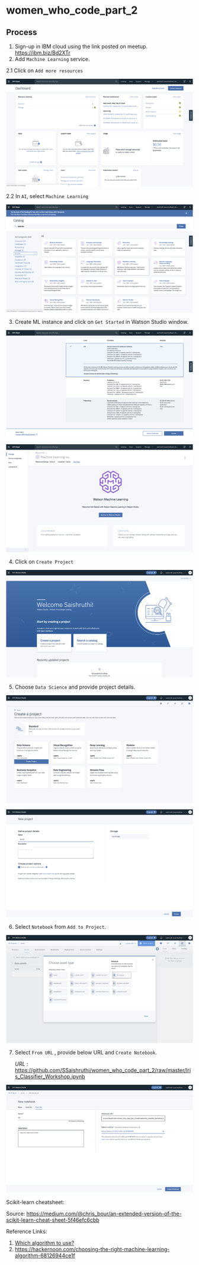 # women_who_code_part_2

## Process

1. Sign-up in IBM cloud using the link posted on meetup. https://ibm.biz/Bd2XTr
2. Add `Machine Learning` service.

  2.1 Click on `Add more resources`
      
![](images/1.png)
   
  2.2 In `AI`, select `Machine Learning`

![](images/2.png)

3. Create ML instance and click on `Get Started` in Watson Studio window.

![](images/3.png)

![](images/4.png)

4. Click on `Create Project`

![](images/5.png)

5. Choose `Data Science` and provide project details.

![](images/6.png)

![](images/7.png)

6. Select `Notebook` from `Add to Project`.

![](images/8.png)

7. Select `From URL` , provide below URL and `Create Notebook`.

   _URL_ : https://github.com/SSaishruthi/women_who_code_part_2/raw/master/Iris_Classifier_Workshop.ipynb

![](images/9.png)


Scikit-learn cheatsheet:

Source: https://medium.com/@chris_bour/an-extended-version-of-the-scikit-learn-cheat-sheet-5f46efc6cbb

[](images/sk.png)

Reference Links:

1. [Which algorithm to use?](https://blogs.sas.com/content/subconsciousmusings/2017/04/12/machine-learning-algorithm-use/)
2. https://hackernoon.com/choosing-the-right-machine-learning-algorithm-68126944ce1f

